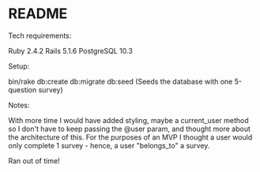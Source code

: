 # README

Tech requirements:

Ruby 2.4.2
Rails 5.1.6
PostgreSQL 10.3

Setup:

bin/rake db:create db:migrate db:seed (Seeds the database with one 5-question survey)

Notes:

With more time I would have added styling, maybe a current_user method so I don't have
to keep passing the @user param, and thought more about the architecture of this.
For the purposes of an MVP I thought a user would only complete 1 survey - hence,
a user "belongs_to" a survey.

Ran out of time!



